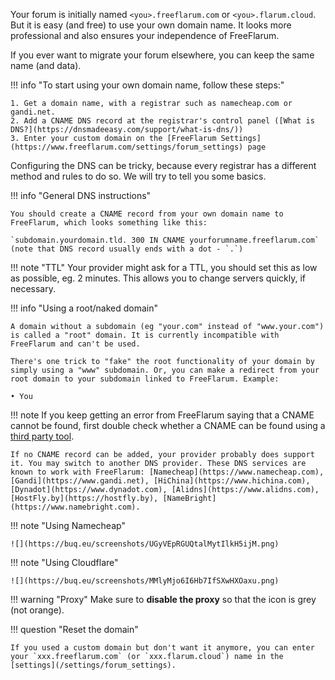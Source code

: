 Your forum is initially named `<you>.freeflarum.com` or `<you>.flarum.cloud`. But it is easy (and free) to use your own domain name. It looks more professional and also ensures your independence of FreeFlarum. 

If you ever want to migrate your forum elsewhere, you can keep the same name (and data).

!!! info "To start using your own domain name, follow these steps:"

    1. Get a domain name, with a registrar such as namecheap.com or gandi.net. 
    2. Add a CNAME DNS record at the registrar's control panel ([What is DNS?](https://dnsmadeeasy.com/support/what-is-dns/))
    3. Enter your custom domain on the [FreeFlarum Settings](https://www.freeflarum.com/settings/forum_settings) page

Configuring the DNS can be tricky, because every registrar has a different method and rules to do so. We will try to tell you some basics.

!!! info "General DNS instructions"

    You should create a CNAME record from your own domain name to FreeFlarum, which looks something like this:

    `subdomain.yourdomain.tld. 300 IN CNAME yourforumname.freeflarum.com` (note that DNS record usually ends with a dot - `.`)

!!! note "TTL"
    Your provider might ask for a TTL, you should set this as low as possible, eg. 2 minutes. This allows you to change servers quickly, if necessary.

!!! info "Using a root/naked domain"

    A domain without a subdomain (eg "your.com" instead of "www.your.com") is called a "root" domain. It is currently incompatible with FreeFlarum and can't be used.

    There's one trick to "fake" the root functionality of your domain by simply using a "www" subdomain. Or, you can make a redirect from your root domain to your subdomain linked to FreeFlarum. Example:

    • You

!!! note
    If you keep getting an error from FreeFlarum saying that a CNAME cannot be found, first double check whether a CNAME can be found  using a [third party tool](https://www.ultratools.com/tools/dnsLookup). 
    
    If no CNAME record can be added, your provider probably does support it. You may switch to another DNS provider. These DNS services are known to work with FreeFlarum: [Namecheap](https://www.namecheap.com), [Gandi](https://www.gandi.net), [HiChina](https://www.hichina.com), [Dynadot](https://www.dynadot.com), [Alidns](https://www.alidns.com), [HostFly.by](https://hostfly.by), [NameBright](https://www.namebright.com).

!!! note "Using Namecheap"

    ![](https://buq.eu/screenshots/UGyVEpRGUQtalMytIlkH5ijM.png)

!!! note "Using Cloudflare"

    ![](https://buq.eu/screenshots/MMlyMjo6I6Hb7IfSXwHXOaxu.png)

!!! warning "Proxy"
    Make sure to **disable the proxy** so that the icon is grey (not orange).

!!! question "Reset the domain"

    If you used a custom domain but don't want it anymore, you can enter your `xxx.freeflarum.com` (or `xxx.flarum.cloud`) name in the [settings](/settings/forum_settings).
